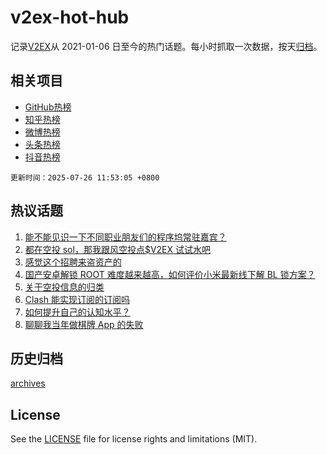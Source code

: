 # v2ex-hot-hub

 记录[V2EX](https://www.v2ex.com/)从 2021-01-06 日至今的热门话题。每小时抓取一次数据，按天[归档](archives)。
 
 ## 相关项目

- [GitHub热榜](https://github.com/lonnyzhang423/github-hot-hub)
- [知乎热榜](https://github.com/lonnyzhang423/zhihu-hot-hub)
- [微博热榜](https://github.com/lonnyzhang423/weibo-hot-hub)
- [头条热榜](https://github.com/lonnyzhang423/toutiao-hot-hub)
- [抖音热榜](https://github.com/lonnyzhang423/douyin-hot-hub)


 `更新时间：2025-07-26 11:53:05 +0800`

## 热议话题

1. [能不能见识一下不同职业朋友们的程序坞常驻嘉宾？](https://www.v2ex.com/t/1147634)
1. [都在空投 sol，那我跟风空投点$V2EX 试试水吧](https://www.v2ex.com/t/1147742)
1. [感觉这个招聘来盗资产的](https://www.v2ex.com/t/1147684)
1. [国产安卓解锁 ROOT 难度越来越高，如何评价小米最新线下解 BL 锁方案？](https://www.v2ex.com/t/1147670)
1. [关于空投信息的归类](https://www.v2ex.com/t/1147636)
1. [Clash 能实现订阅的订阅吗](https://www.v2ex.com/t/1147642)
1. [如何提升自己的认知水平？](https://www.v2ex.com/t/1147629)
1. [聊聊我当年做棋牌 App 的失败](https://www.v2ex.com/t/1147673)

## 历史归档

[archives](archives)

## License

See the [LICENSE](LICENSE) file for license rights and limitations (MIT).
